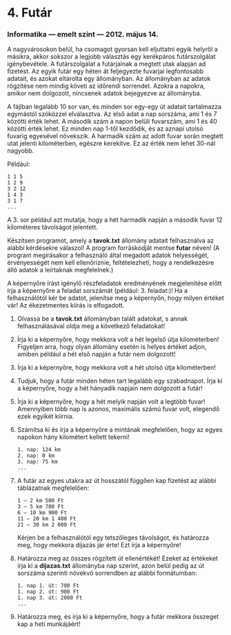 # 4. Futár
### Informatika — emelt szint — 2012. május 14.

A nagyvárosokon belül, ha csomagot gyorsan kell eljuttatni egyik helyről a másikra, akkor sokszor a legjobb választás egy kerékpáros futárszolgálat igénybevétele. A futárszolgálat a futárjainak a megtett utak alapján ad fizetést. Az egyik futár egy héten át feljegyezte fuvarjai legfontosabb adatait, és azokat eltárolta egy állományban. Az állományban az adatok rögzítése nem mindig követi az időrendi sorrendet. Azokra a napokra, amikor nem dolgozott, nincsenek adatok bejegyezve az állományba.

A fájlban legalább 10 sor van, és minden sor egy-egy út adatait tartalmazza egymástól szóközzel elválasztva. Az első adat a nap sorszáma, ami 1 és 7 közötti érték lehet. A második szám a napon belüli fuvarszám, ami 1 és 40 közötti érték lehet. Ez minden nap 1-től kezdődik, és az aznapi utolsó fuvarig egyesével növekszik. A harmadik szám az adott fuvar során megtett utat jelenti kilométerben, egészre kerekítve. Ez az érték nem lehet 30-nál nagyobb.

Például:
```
1 1 5
1 2 9
3 2 12
1 4 3
3 1 7
...
```
A 3. sor például azt mutatja, hogy a hét harmadik napján a második fuvar 12 kilométeres távolságot jelentett.

Készítsen programot, amely a __tavok.txt__ állomány adatait felhasználva az alábbi kérdésekre válaszol! A program forráskódját mentse __futar__ néven! (A program megírásakor a felhasználó által megadott adatok helyességét, érvényességét nem kell ellenőriznie, feltételezheti, hogy a rendelkezésre álló adatok a leírtaknak megfelelnek.)

A képernyőre írást igénylő részfeladatok eredményének megjelenítése előtt írja a képernyőre a feladat sorszámát (például: 3. feladat:)! Ha a felhasználótól kér be adatot, jelenítse meg a képernyőn, hogy milyen értéket vár! Az ékezetmentes kiírás is elfogadott.

1. Olvassa be a __tavok.txt__ állományban talált adatokat, s annak felhasználásával oldja meg a következő feladatokat!
2. Írja ki a képernyőre, hogy mekkora volt a hét legelső útja kilométerben! Figyeljen arra, hogy olyan állomány esetén is helyes értéket adjon, amiben például a hét első napján a futár nem dolgozott!
3. Írja ki a képernyőre, hogy mekkora volt a hét utolsó útja kilométerben!
4. Tudjuk, hogy a futár minden héten tart legalább egy szabadnapot. Írja ki a képernyőre, hogy a hét hányadik napjain nem dolgozott a futár!
5. Írja ki a képernyőre, hogy a hét melyik napján volt a legtöbb fuvar! Amennyiben több nap is azonos, maximális számú fuvar volt, elegendő ezek egyikét kiírnia.
6. Számítsa ki és írja a képernyőre a mintának megfelelően, hogy az egyes napokon hány kilométert kellett tekerni!
    ```
    1. nap: 124 km
    2. nap: 0 km
    3. nap: 75 km
    ...
    ```
7. A futár az egyes utakra az út hosszától függően kap fizetést az alábbi táblázatnak megfelelően:
    ```
    1 – 2 km 500 Ft
    3 – 5 km 700 Ft
    6 – 10 km 900 Ft
    11 – 20 km 1 400 Ft
    21 – 30 km 2 000 Ft
    ```
    Kérjen be a felhasználótól egy tetszőleges távolságot, és határozza meg, hogy mekkora díjazás jár érte! Ezt írja a képernyőre!

8. Határozza meg az összes rögzített út ellenértékét! Ezeket az értékeket írja ki a __dijazas.txt__ állományba nap szerint, azon belül pedig az út sorszáma szerinti
    növekvő sorrendben az alábbi formátumban:
    ```
    1. nap 1. út: 700 Ft
    1. nap 2. út: 900 Ft
    1. nap 3. út: 2000 Ft
    ...
    ```
9. Határozza meg, és írja ki a képernyőre, hogy a futár mekkora összeget kap a heti munkájáért!